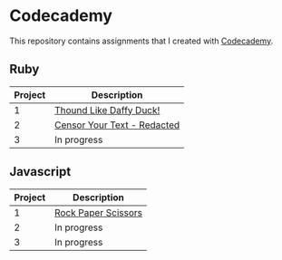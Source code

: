 # Codecademy
This repository contains assignments that I created with [Codecademy](https://www.codecademy.com/learn).

## Ruby
Project | Description
----------|----------
1 | [Thound Like Daffy Duck!](ruby/daffy-duck.rb)
2 | [Censor Your Text - Redacted](ruby/redacted.rb)
3 | In progress

## Javascript
Project | Description
---------|---------
1 | [Rock Paper Scissors](javascript/rock-paper-scissors.js)
2 | In progress
3 | In progress
